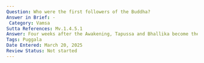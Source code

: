```yaml
---
Question: Who were the first followers of the Buddha?
Answer in Brief: -
 Category: Vamsa
Sutta References: Mv.1.4.5.1
Answer: Four weeks after the Awakening, Tapussa and Bhallika become the Buddha's first lay followers by means of the double refuge of the Buddha and Dhamma.
Tags: Puggala
Date Entered: March 20, 2025
Review Status: Not started
---
```

